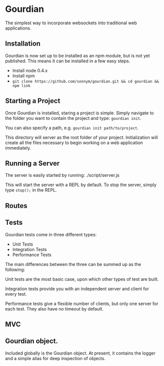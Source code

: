 Gourdian
=

The simplest way to incorporate websockets into traditional web applications.

Installation
-
Gourdian is now set up to be installed as an npm module, but is not yet published. This means it can be installed in a few easy steps.

- Install node 0.4.x
- Install npm
- `git clone https://github.com/sonnym/gourdian.git && cd gourdian && npm link`

Starting a Project
-
Once Gourdian is installed, staring a project is simple.  Simply navigate to the folder you want to contain the project and type: `gourdian init`.

You can also specify a path, e.g. `gourdian init path/to/project`.

This directory will server as the root folder of your project. Initialization will create all the files necessary to begin working on a web application immediately.

Running a Server
-
The server is easily started by running:
	./script/server.js

This will start the server with a REPL by default.  To  stop the server, simply type `stop();` in the REPL.

Routes
-

Tests
-
Gourdian tests come in three different types:

- Unit Tests
- Integration Tests
- Performance Tests

The main differences between the three can be summed up as the following:

Unit tests are the most basic case, upon which other types of test are built.

Integration tests provide you with an independent server and client for every test.

Performance tests give a flexible number of clients, but only one server for each test.  They also have no timeout by default.

MVC
-

Gourdian object.
-
Included globally is the Gourdian object.  At present, it contains the logger and a simple alias for deep inspection of objects.
